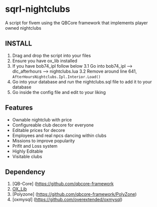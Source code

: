 # sqrl-nightclubs
A script for fivem using the QBCore framework that implements player owned nightclubs

## INSTALL
1. Drag and drop the script into your files
2. Ensure you have ox_lib installed
3. If you have bob74_ipl follow below
  3.1 Go into bob74_ipl --> dlc_afterhours --> nightclubs.lua
  3.2 Remove around line 641, `AfterHoursNightclubs.Ipl.Interior.Load()`
4. Go into your database and run the nightclubs.sql file to add it to your database
5. Go inside the config file and edit to your liking

## Features
* Ownable nightclub with price
* Configureable club decore for everyone
* Editable prices for decore
* Employees and real npcs dancing within clubs
* Missions to improve popularity
* Prifit and Loss system
* Highly  Editable
* Visitable clubs

## Dependency
1. [QB-Core] (https://github.com/qbcore-framework
2. [OX_Lib](https://github.com/overextended/ox_lib)
3. [Polyzone] (https://github.com/qbcore-framework/PolyZone)
4. [oxmysql] (https://github.com/overextended/oxmysql)

